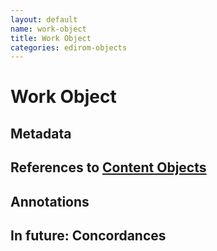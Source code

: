 ```yaml
---
layout: default
name: work-object
title: Work Object
categories: edirom-objects
---
```


# Work Object

## Metadata

## References to [Content Objects](content-object)

## Annotations

## In future: Concordances
